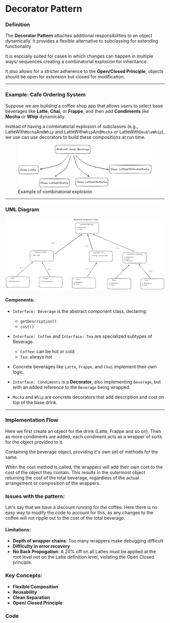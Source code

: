 # Decorator Pattern

### Definition

The **Decorator Pattern** attaches additional responsibilities to an object dynamically. It provides a flexible alternative to subclassing for extending functionality

It is espcially suited for cases in which changes can happen in multiple ways/ sequences creating a combinatorial explosion for inheritance.

It also allows for a stricter adherence to the **Open/Closed Principle**, objects should be open for extension but closed for modification.

---

### Example: Cafe Ordering System

Suppose we are building a coffee shop app that allows users to select base beverages like **Latte**, **Chai**, or **Frappe**, and then add **Condiments** like **Mocha** or **Whip** dynamically.

Instead of having a combinatorial explosion of subclasses (e.g., LatteWith`Mocha`And`Whip` and LatteWith`Whip`And`Mocha` or LatteWith`DoubleWhip`), we use can use decorators to build these compositions at run time.


<figure>
  <img src="../media/Decorator_Combinatroial_Explosion.png" alt="Problem example" width="500">
  <figcaption>Example of combinatorial explosion</figcaption>
</figure>

---

### UML Diagram

![UML: Decorator Pattern](../media//Decorator.png)

#### Components:
- `Interface: Beverage` is the abstract component class, declaring:
  - `getDescription()`
  - `cost()`

- `Interface: Coffee` and `Interface: Tea` are specialized subtypes of Beverage.
  - `Coffee`: can be hot or cold
  - `Tea`: always hot

- Concrete beverages like `Latte`, `Frappe`, and `Chai` implement their own logic.

- `Interface: Condiments` is a **Decorator**, also implementing `Beverage`, but with an added reference to the `Beverage` being wrapped.

- `Mocha` and `Whip` are concrete decorators that add description and cost on top of the base drink.

---
### Implementation Flow
Here we first create an object for the drink (Latte, Frappe and so on). Then as more condiments are added, each condiment acts as a wrapper of sorts for the object provided to it.

Containing the beverage object, providing it's own set of methods for the same.

When the cost method is called, the wrappers will add their own cost to the cost of the object they contain. This results in the outermost object returning the cost of the total beverage, regardless of the actual arrangement or composition of the wrappers.

### Issues with the pattern:
Let's say that we have a discount running for the coffee. Here there is no easy way to modify the code to account for this, as any changes to the coffee will not ripple out to the cost of the total beverage.
#### Limitations:
- **Depth of wrapper chains**: Too many wrappers make debugging difficult
- **Difficulty in error recovery**
- **No Back Propogation**: A 20% off on all Lattes must be applied at the root level not on the Latte definition level, violating the Open Closed principle.

### Key Concepts:
- **Flexible Composition**
- **Reusability**
- **Clean Separation**
- **Open/ Closed Principle**

### Code